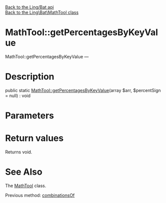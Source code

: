 [Back to the Ling/Bat api](https://github.com/lingtalfi/Bat/blob/master/doc/api/Ling/Bat.md)<br>
[Back to the Ling\Bat\MathTool class](https://github.com/lingtalfi/Bat/blob/master/doc/api/Ling/Bat/MathTool.md)


MathTool::getPercentagesByKeyValue
================



MathTool::getPercentagesByKeyValue — 




Description
================


public static [MathTool::getPercentagesByKeyValue](https://github.com/lingtalfi/Bat/blob/master/doc/api/Ling/Bat/MathTool/getPercentagesByKeyValue.md)(array $arr, $percentSign = null) : void









Parameters
================



Return values
================

Returns void.








See Also
================

The [MathTool](https://github.com/lingtalfi/Bat/blob/master/doc/api/Ling/Bat/MathTool.md) class.

Previous method: [combinationsOf](https://github.com/lingtalfi/Bat/blob/master/doc/api/Ling/Bat/MathTool/combinationsOf.md)<br>

